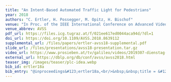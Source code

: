 ```yaml
---
title: "An Intent-Based Automated Traffic Light for Pedestrians"
year: 2018
authors: "C. Ertler, H. Possegger, M. Opitz, H. Bischof"
venue: "In Proc. of the IEEE International Conference on Advanced Video and Signal-Based Surveillance"
venue_abbrev: AVSS
pdf_url: https://files.icg.tugraz.at/f/021ee617ed0044aca94d/?dl=1
doi_url: https://doi.org/10.1109/AVSS.2018.8639112
supplemental_url: /files/papers/ertler-avss18-supplemental.pdf
slide_url: /files/presentations/avss18-presentation.tar.gz
video_url: https://www.prosieben.at/tv/galileo/videos/2019307-dienstag-die-versteckten-inseln-von-new-york-ganze-folge
external_url: https://dblp.org/db/conf/avss/avss2018.html
teaser_img: /images/teaser/plc-idea.webp
bib_id: ertler18a
bib_entry: "@inproceedings&#123;ertler18a,<br/>&nbsp;&nbsp;title = &#123;&#123;An Intent-Based Automated Traffic Light for Pedestrians&#125;&#125;,<br/>&nbsp;&nbsp;author = &#123;Christian Ertler and Horst Possegger and Michael Opitz and Horst Bischof&#125;,<br/>&nbsp;&nbsp;booktitle = &#123;Proc. of the IEEE International Conference on Advanced Video and Signal-Based Surveillance (AVSS)&#125;,<br/>&nbsp;&nbsp;year = &#123;2018&#125;<br/>&#125;"
---
```

